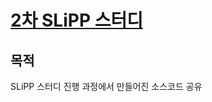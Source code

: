 # [2차 SLiPP 스터디](http://www.slipp.net/wiki/pages/viewpage.action?pageId=11010060)

## 목적
SLiPP 스터디 진행 과정에서 만들어진 소스코드 공유